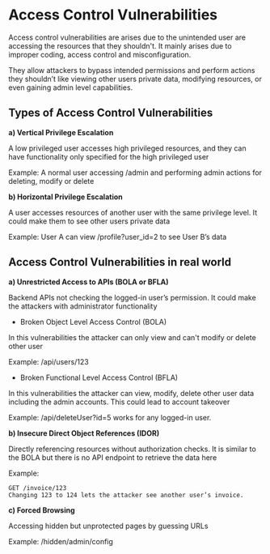 # Access Control Vulnerabilities

Access control vulnerabilities are arises due to the unintended user are accessing the resources that they shouldn't. It mainly arises due to improper coding, access control and misconfiguration. 

They allow attackers to bypass intended permissions and perform actions they shouldn’t like viewing other users private data, modifying resources, or even gaining admin level capabilities.

## Types of Access Control Vulnerabilities

**a) Vertical Privilege Escalation**

A low privileged user accesses high privileged resources, and they can have functionality only specified for the high privileged user

Example: A normal user accessing /admin and performing admin actions for deleting, modify or delete 

**b) Horizontal Privilege Escalation**

A user accesses resources of another user with the same privilege level. It could make them to see other users private data 

Example: User A can view /profile?user_id=2 to see User B’s data

## Access Control Vulnerabilities in real world 

**a) Unrestricted Access to APIs (BOLA or BFLA)**

Backend APIs not checking the logged-in user’s permission. It could make the attackers with administrator functionality

- Broken Object Level Access Control (BOLA)

In this vulnerabilities the attacker can only view and can't modify or delete other user

Example: /api/users/123 

- Broken Functional Level Access Control (BFLA)

In this vulnerabilities the attacker can view, modify, delete other user data including the admin accounts. This could lead to account takeover

Example: /api/deleteUser?id=5 works for any logged-in user.

**b) Insecure Direct Object References (IDOR)**

Directly referencing resources without authorization checks. It is similar to the BOLA but there is no API endpoint to retrieve the data here 

Example:

```
GET /invoice/123
Changing 123 to 124 lets the attacker see another user’s invoice.
```

**c) Forced Browsing**

Accessing hidden but unprotected pages by guessing URLs

Example: /hidden/admin/config


